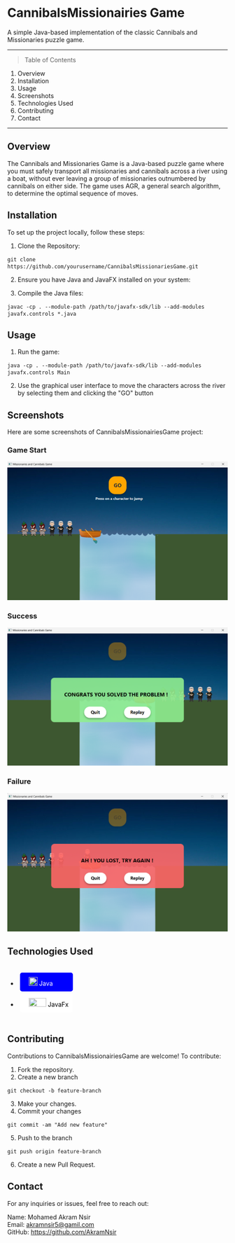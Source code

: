 # CannibalsMissionairies Game

A simple Java-based implementation of the classic Cannibals and Missionaries puzzle game. 

***

> Table of Contents
1. Overview
2. Installation
3. Usage
4. Screenshots
5. Technologies Used
6. Contributing
7. Contact

***

## Overview
The Cannibals and Missionaries Game is a Java-based puzzle game where you must safely transport all missionaries and cannibals across a river using a boat, without ever leaving a group of missionaries outnumbered by cannibals on either side. The game uses AGR, a general search algorithm, to determine the optimal sequence of moves.

## Installation
To set up the project locally, follow these steps:

  1. Clone the Repository:
  ```
  git clone https://github.com/yourusername/CannibalsMissionariesGame.git
  ```

  2. Ensure you have Java and JavaFX installed on your system:     

  3. Compile the Java files:
  ```
  javac -cp . --module-path /path/to/javafx-sdk/lib --add-modules javafx.controls *.java
  ```

## Usage
  1. Run the game:
  ```
  java -cp . --module-path /path/to/javafx-sdk/lib --add-modules javafx.controls Main
  ```

  2. Use the graphical user interface to move the characters across the river by selecting them and clicking the "GO" button

## Screenshots 
Here are some screenshots of CannibalsMissionairiesGame project:

### Game Start
![Game Start](res/screenshots/gameStart.png)

### Success
![Success](res/screenshots/success.png)

### Failure 
![Failure](res/screenshots/failure.png)

## Technologies Used
<div style="display: flex; gap: 20px; flex-wrap: wrap;">

* <div style="background-color:blue;color:white;border-radius:5px;padding:10px;margin:5px;">
    <img src="https://cdn4.iconfinder.com/data/icons/logos-and-brands/512/181_Java_logo_logos-512.png" height="20" width="20" style="padding-left:10px"/> Java
  </div>

* <div style="background-color:#ffffff;color:#000000;border-radius:5px;padding:10px;margin:5px;">
    <img src="https://upload.wikimedia.org/wikipedia/fr/c/cc/JavaFX_Logo.png" height="20" width="40" style="padding-left:10px"/> JavaFx
  </div>

</div>

## Contributing
Contributions to CannibalsMissionairiesGame are welcome! To contribute:

  1. Fork the repository.
  2. Create a new branch 

  ```
  git checkout -b feature-branch
  ```
  3. Make your changes.
  4. Commit your changes

  ```
  git commit -am "Add new feature"
  ```
  5. Push to the branch
  ```
  git push origin feature-branch
  ```
  6. Create a new Pull Request.

## Contact
For any inquiries or issues, feel free to reach out:

Name: Mohamed Akram Nsir    
Email: akramnsir5@gamil.com    
GitHub: https://github.com/AkramNsir
